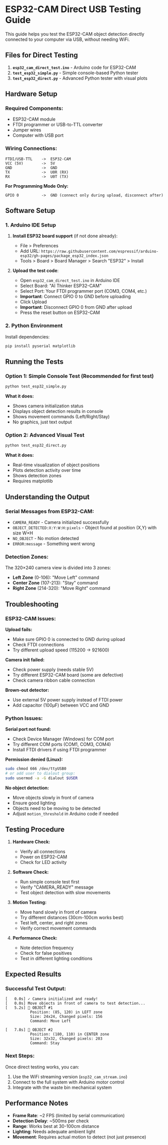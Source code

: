 # ESP32-CAM Direct USB Testing Guide

This guide helps you test the ESP32-CAM object detection directly connected to your computer via USB, without needing WiFi.

## Files for Direct Testing

1. **`esp32_cam_direct_test.ino`** - Arduino code for ESP32-CAM
2. **`test_esp32_simple.py`** - Simple console-based Python tester
3. **`test_esp32_direct.py`** - Advanced Python tester with visual plots

## Hardware Setup

### Required Components:
- ESP32-CAM module
- FTDI programmer or USB-to-TTL converter
- Jumper wires
- Computer with USB port

### Wiring Connections:

```
FTDI/USB-TTL    ->  ESP32-CAM
VCC (5V)        ->  5V
GND             ->  GND
TX              ->  U0R (RX)
RX              ->  U0T (TX)
```

**For Programming Mode Only:**
```
GPIO 0          ->  GND (connect only during upload, disconnect after)
```

## Software Setup

### 1. Arduino IDE Setup

1. **Install ESP32 board support** (if not done already):
   - File > Preferences
   - Add URL: `https://raw.githubusercontent.com/espressif/arduino-esp32/gh-pages/package_esp32_index.json`
   - Tools > Board > Board Manager > Search "ESP32" > Install

2. **Upload the test code**:
   - Open `esp32_cam_direct_test.ino` in Arduino IDE
   - Select Board: "AI Thinker ESP32-CAM"
   - Select Port: Your FTDI programmer port (COM3, COM4, etc.)
   - **Important**: Connect GPIO 0 to GND before uploading
   - Click Upload
   - **Important**: Disconnect GPIO 0 from GND after upload
   - Press the reset button on ESP32-CAM

### 2. Python Environment

Install dependencies:
```bash
pip install pyserial matplotlib
```

## Running the Tests

### Option 1: Simple Console Test (Recommended for first test)

```bash
python test_esp32_simple.py
```

**What it does:**
- Shows camera initialization status
- Displays object detection results in console
- Shows movement commands (Left/Right/Stay)
- No graphics, just text output

### Option 2: Advanced Visual Test

```bash
python test_esp32_direct.py
```

**What it does:**
- Real-time visualization of object positions
- Plots detection activity over time
- Shows detection zones
- Requires matplotlib

## Understanding the Output

### Serial Messages from ESP32-CAM:

- `CAMERA_READY` - Camera initialized successfully
- `OBJECT_DETECTED:X:Y:W:H:pixels` - Object found at position (X,Y) with size W×H
- `NO_OBJECT` - No motion detected
- `ERROR:message` - Something went wrong

### Detection Zones:

The 320×240 camera view is divided into 3 zones:
- **Left Zone** (0-106): "Move Left" command
- **Center Zone** (107-213): "Stay" command  
- **Right Zone** (214-320): "Move Right" command

## Troubleshooting

### ESP32-CAM Issues:

**Upload fails:**
- Make sure GPIO 0 is connected to GND during upload
- Check FTDI connections
- Try different upload speed (115200 → 921600)

**Camera init failed:**
- Check power supply (needs stable 5V)
- Try different ESP32-CAM board (some are defective)
- Check camera ribbon cable connection

**Brown-out detector:**
- Use external 5V power supply instead of FTDI power
- Add capacitor (100µF) between VCC and GND

### Python Issues:

**Serial port not found:**
- Check Device Manager (Windows) for COM port
- Try different COM ports (COM1, COM3, COM4)
- Install FTDI drivers if using FTDI programmer

**Permission denied (Linux):**
```bash
sudo chmod 666 /dev/ttyUSB0
# or add user to dialout group:
sudo usermod -a -G dialout $USER
```

**No object detection:**
- Move objects slowly in front of camera
- Ensure good lighting
- Objects need to be moving to be detected
- Adjust `motion_threshold` in Arduino code if needed

## Testing Procedure

1. **Hardware Check:**
   - Verify all connections
   - Power on ESP32-CAM
   - Check for LED activity

2. **Software Check:**
   - Run simple console test first
   - Verify "CAMERA_READY" message
   - Test object detection with slow movements

3. **Motion Testing:**
   - Move hand slowly in front of camera
   - Try different distances (30cm-100cm works best)
   - Test left, center, and right zones
   - Verify correct movement commands

4. **Performance Check:**
   - Note detection frequency
   - Check for false positives
   - Test in different lighting conditions

## Expected Results

### Successful Test Output:
```
[   0.0s] ✓ Camera initialized and ready!
[   0.0s] Move objects in front of camera to test detection...
[   5.2s] 🎯 OBJECT #1
           Position: (85, 120) in LEFT zone
           Size: 24x24, Changed pixels: 156
           Command: Move Left

[   7.8s] 🎯 OBJECT #2
           Position: (180, 110) in CENTER zone
           Size: 32x32, Changed pixels: 203
           Command: Stay
```

### Next Steps:
Once direct testing works, you can:
1. Use the WiFi streaming version (`esp32_cam_stream.ino`)
2. Connect to the full system with Arduino motor control
3. Integrate with the waste bin mechanical system

## Performance Notes

- **Frame Rate**: ~2 FPS (limited by serial communication)
- **Detection Delay**: ~500ms per check
- **Range**: Works best at 30-100cm distance
- **Lighting**: Needs adequate ambient light
- **Movement**: Requires actual motion to detect (not just presence)
